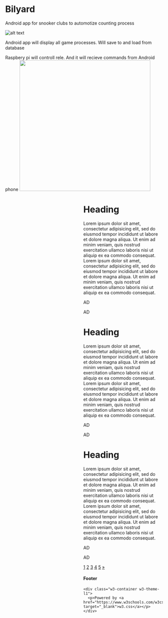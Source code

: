 # Bilyard
Android app for snooker clubs to automotize counting  process

![alt text](https://user-images.githubusercontent.com/18099819/58757765-ad5eac80-8533-11e9-8bd2-a949884b467a.jpg)

Android app will display all game processes. Will save to and load from database

Raspbery pi will controll rele. And it will recieve commands from Android phone
<img src="https://www.trafex.nl/wp-content/uploads/2014/08/2014-08-22-13.29.36.jpg" width="418">

<!DOCTYPE html>
<html lang="en">

<body>

<!-- Navbar -->
<div class="w3-top">

</div>



<!-- Overlay effect when opening sidebar on small screens -->
<div class="w3-overlay w3-hide-large" onclick="w3_close()" style="cursor:pointer" title="close side menu" id="myOverlay"></div>

<!-- Main content: shift it to the right by 250 pixels when the sidebar is visible -->
<div class="w3-main" style="margin-left:250px">

  <div class="w3-row w3-padding-64">
    <div class="w3-twothird w3-container">
      <h1 class="w3-text-teal">Heading</h1>
      <p>Lorem ipsum dolor sit amet, consectetur adipisicing elit, sed do eiusmod tempor incididunt ut labore et dolore magna aliqua. Ut enim ad minim veniam, quis nostrud exercitation ullamco laboris nisi ut aliquip ex ea commodo consequat. Lorem ipsum
        dolor sit amet, consectetur adipisicing elit, sed do eiusmod tempor incididunt ut labore et dolore magna aliqua. Ut enim ad minim veniam, quis nostrud exercitation ullamco laboris nisi ut aliquip ex ea commodo consequat.</p>
    </div>
    <div class="w3-third w3-container">
      <p class="w3-border w3-padding-large w3-padding-32 w3-center">AD</p>
      <p class="w3-border w3-padding-large w3-padding-64 w3-center">AD</p>
    </div>
  </div>

  <div class="w3-row">
    <div class="w3-twothird w3-container">
      <h1 class="w3-text-teal">Heading</h1>
      <p>Lorem ipsum dolor sit amet, consectetur adipisicing elit, sed do eiusmod tempor incididunt ut labore et dolore magna aliqua. Ut enim ad minim veniam, quis nostrud exercitation ullamco laboris nisi ut aliquip ex ea commodo consequat. Lorem ipsum
        dolor sit amet, consectetur adipisicing elit, sed do eiusmod tempor incididunt ut labore et dolore magna aliqua. Ut enim ad minim veniam, quis nostrud exercitation ullamco laboris nisi ut aliquip ex ea commodo consequat.</p>
    </div>
    <div class="w3-third w3-container">
      <p class="w3-border w3-padding-large w3-padding-32 w3-center">AD</p>
      <p class="w3-border w3-padding-large w3-padding-64 w3-center">AD</p>
    </div>
  </div>

  <div class="w3-row w3-padding-64">
    <div class="w3-twothird w3-container">
      <h1 class="w3-text-teal">Heading</h1>
      <p>Lorem ipsum dolor sit amet, consectetur adipisicing elit, sed do eiusmod tempor incididunt ut labore et dolore magna aliqua. Ut enim ad minim veniam, quis nostrud exercitation ullamco laboris nisi ut aliquip ex ea commodo consequat. Lorem ipsum
        dolor sit amet, consectetur adipisicing elit, sed do eiusmod tempor incididunt ut labore et dolore magna aliqua. Ut enim ad minim veniam, quis nostrud exercitation ullamco laboris nisi ut aliquip ex ea commodo consequat.</p>
    </div>
    <div class="w3-third w3-container">
      <p class="w3-border w3-padding-large w3-padding-32 w3-center">AD</p>
      <p class="w3-border w3-padding-large w3-padding-64 w3-center">AD</p>
    </div>
  </div>

  <!-- Pagination -->
  <div class="w3-center w3-padding-32">
    <div class="w3-bar">
      <a class="w3-button w3-black" href="#">1</a>
      <a class="w3-button w3-hover-black" href="#">2</a>
      <a class="w3-button w3-hover-black" href="#">3</a>
      <a class="w3-button w3-hover-black" href="#">4</a>
      <a class="w3-button w3-hover-black" href="#">5</a>
      <a class="w3-button w3-hover-black" href="#">»</a>
    </div>
  </div>

  <footer id="myFooter">
    <div class="w3-container w3-theme-l2 w3-padding-32">
      <h4>Footer</h4>
    </div>

    <div class="w3-container w3-theme-l1">
      <p>Powered by <a href="https://www.w3schools.com/w3css/default.asp" target="_blank">w3.css</a></p>
    </div>
  </footer>

<!-- END MAIN -->
</div>

<script>
// Get the Sidebar
var mySidebar = document.getElementById("mySidebar");

// Get the DIV with overlay effect
var overlayBg = document.getElementById("myOverlay");

// Toggle between showing and hiding the sidebar, and add overlay effect
function w3_open() {
  if (mySidebar.style.display === 'block') {
    mySidebar.style.display = 'none';
    overlayBg.style.display = "none";
  } else {
    mySidebar.style.display = 'block';
    overlayBg.style.display = "block";
  }
}

// Close the sidebar with the close button
function w3_close() {
  mySidebar.style.display = "none";
  overlayBg.style.display = "none";
}
</script>

</body>
</html>
